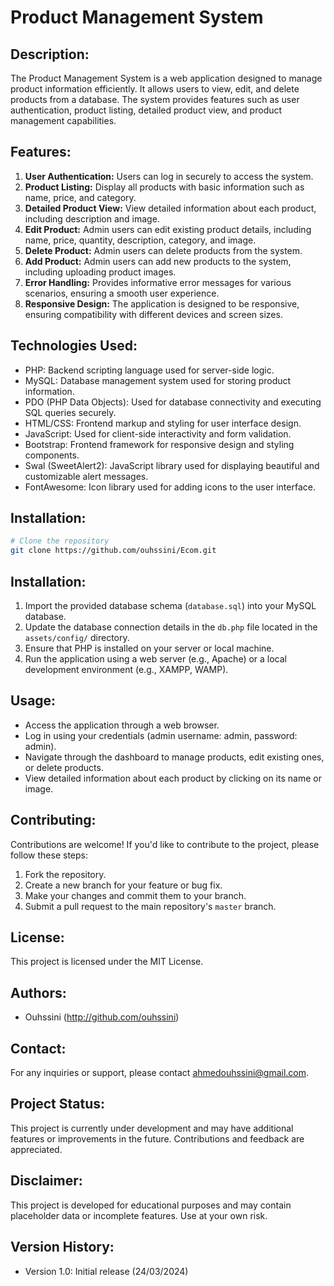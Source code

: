 # Product Management System

## Description:
The Product Management System is a web application designed to manage product information efficiently. It allows users to view, edit, and delete products from a database. The system provides features such as user authentication, product listing, detailed product view, and product management capabilities.

## Features:
1. **User Authentication:** Users can log in securely to access the system.
2. **Product Listing:** Display all products with basic information such as name, price, and category.
3. **Detailed Product View:** View detailed information about each product, including description and image.
4. **Edit Product:** Admin users can edit existing product details, including name, price, quantity, description, category, and image.
5. **Delete Product:** Admin users can delete products from the system.
6. **Add Product:** Admin users can add new products to the system, including uploading product images.
7. **Error Handling:** Provides informative error messages for various scenarios, ensuring a smooth user experience.
8. **Responsive Design:** The application is designed to be responsive, ensuring compatibility with different devices and screen sizes.

## Technologies Used:
- PHP: Backend scripting language used for server-side logic.
- MySQL: Database management system used for storing product information.
- PDO (PHP Data Objects): Used for database connectivity and executing SQL queries securely.
- HTML/CSS: Frontend markup and styling for user interface design.
- JavaScript: Used for client-side interactivity and form validation.
- Bootstrap: Frontend framework for responsive design and styling components.
- Swal (SweetAlert2): JavaScript library used for displaying beautiful and customizable alert messages.
- FontAwesome: Icon library used for adding icons to the user interface.

## Installation:
```bash
# Clone the repository
git clone https://github.com/ouhssini/Ecom.git
```	

## Installation:
1. Import the provided database schema (`database.sql`) into your MySQL database.
2. Update the database connection details in the `db.php` file located in the `assets/config/` directory.
3. Ensure that PHP is installed on your server or local machine.
4. Run the application using a web server (e.g., Apache) or a local development environment (e.g., XAMPP, WAMP).

## Usage:
- Access the application through a web browser.
- Log in using your credentials (admin username: admin, password: admin).
- Navigate through the dashboard to manage products, edit existing ones, or delete products.
- View detailed information about each product by clicking on its name or image.

## Contributing:
Contributions are welcome! If you'd like to contribute to the project, please follow these steps:
1. Fork the repository.
2. Create a new branch for your feature or bug fix.
3. Make your changes and commit them to your branch.
4. Submit a pull request to the main repository's `master` branch.

## License:
This project is licensed under the MIT License.

## Authors:
- Ouhssini (http://github.com/ouhssini)

## Contact:
For any inquiries or support, please contact ahmedouhssini@gmail.com.

## Project Status:
This project is currently under development and may have additional features or improvements in the future. Contributions and feedback are appreciated.

## Disclaimer:
This project is developed for educational purposes and may contain placeholder data or incomplete features. Use at your own risk.

## Version History:
- Version 1.0: Initial release (24/03/2024)
